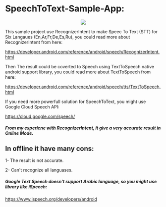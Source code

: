 # SpeechToText-Sample-App:



<p align="center">
  <img src="https://user-images.githubusercontent.com/30336005/35769519-f0365cb6-0914-11e8-93d2-d170225779b9.png"/>
</p>

This sample project use RecognizerIntent to make Speec To Text (STT) for Six Langaues (En,Ar,Fr,De,Es,Ru), you could read more about RecognizerIntent from here:

https://developer.android.com/reference/android/speech/RecognizerIntent.html

Then The result could be coverted to Speech using TextToSpeech native android support library, you could read more about TextToSpeech from here:

https://developer.android.com/reference/android/speech/tts/TextToSpeech.html

If you need more powerfull solution for SpeechToText, you might use Google Cloud Speech API:

https://cloud.google.com/speech/

##### From my expericne with RecognizerIntent, it give a very accurate result in Online Mode.

In offline it have many cons:
------

1- The result is not accurate.

2- Can't recognize all languases.


##### Google Text Speech doesn't support Arabic language, so you might use library like iSpeech:

https://www.ispeech.org/developers/android




